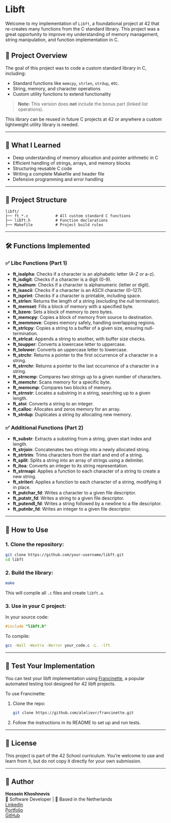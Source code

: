 # Libft 

Welcome to my implementation of `Libft`, a foundational project at 42 that re-creates many functions from the C standard library. This project was a great opportunity to improve my understanding of memory management, string manipulation, and function implementation in C.

## 🚀 Project Overview

The goal of this project was to code a custom standard library in C, including:
- Standard functions like `memcpy`, `strlen`, `strdup`, etc.
- String, memory, and character operations
- Custom utility functions to extend functionality

> **Note:** This version does **not** include the bonus part (linked list operations).

This library can be reused in future C projects at 42 or anywhere a custom lightweight utility library is needed.

---

## 🧠 What I Learned

- Deep understanding of memory allocation and pointer arithmetic in C  
- Efficient handling of strings, arrays, and memory blocks  
- Structuring reusable C code  
- Writing a complete Makefile and header file  
- Defensive programming and error handling  

---

## 📁 Project Structure

```
libft/
├── ft_*.c            # All custom standard C functions
├── libft.h           # Function declarations
├── Makefile          # Project build rules
```

---

## 🛠️ Functions Implemented

### ✅ Libc Functions (Part 1)

- **ft_isalpha**: Checks if a character is an alphabetic letter (A-Z or a-z).
- **ft_isdigit**: Checks if a character is a digit (0-9).
- **ft_isalnum**: Checks if a character is alphanumeric (letter or digit).
- **ft_isascii**: Checks if a character is an ASCII character (0–127).
- **ft_isprint**: Checks if a character is printable, including space.
- **ft_strlen**: Returns the length of a string (excluding the null terminator).
- **ft_memset**: Fills a block of memory with a specified byte.
- **ft_bzero**: Sets a block of memory to zero bytes.
- **ft_memcpy**: Copies a block of memory from source to destination.
- **ft_memmove**: Copies memory safely, handling overlapping regions.
- **ft_strlcpy**: Copies a string to a buffer of a given size, ensuring null-termination.
- **ft_strlcat**: Appends a string to another, with buffer size checks.
- **ft_toupper**: Converts a lowercase letter to uppercase.
- **ft_tolower**: Converts an uppercase letter to lowercase.
- **ft_strchr**: Returns a pointer to the first occurrence of a character in a string.
- **ft_strrchr**: Returns a pointer to the last occurrence of a character in a string.
- **ft_strncmp**: Compares two strings up to a given number of characters.
- **ft_memchr**: Scans memory for a specific byte.
- **ft_memcmp**: Compares two blocks of memory.
- **ft_strnstr**: Locates a substring in a string, searching up to a given length.
- **ft_atoi**: Converts a string to an integer.
- **ft_calloc**: Allocates and zeros memory for an array.
- **ft_strdup**: Duplicates a string by allocating new memory.

### ✅ Additional Functions (Part 2)

- **ft_substr**: Extracts a substring from a string, given start index and length.
- **ft_strjoin**: Concatenates two strings into a newly allocated string.
- **ft_strtrim**: Trims characters from the start and end of a string.
- **ft_split**: Splits a string into an array of strings using a delimiter.
- **ft_itoa**: Converts an integer to its string representation.
- **ft_strmapi**: Applies a function to each character of a string to create a new string.
- **ft_striteri**: Applies a function to each character of a string, modifying it in place.
- **ft_putchar_fd**: Writes a character to a given file descriptor.
- **ft_putstr_fd**: Writes a string to a given file descriptor.
- **ft_putendl_fd**: Writes a string followed by a newline to a file descriptor.
- **ft_putnbr_fd**: Writes an integer to a given file descriptor.

---

## 🧪 How to Use

### 1. Clone the repository:
```bash
git clone https://github.com/your-username/libft.git
cd libft
```

### 2. Build the library:
```bash
make
```
This will compile all `.c` files and create `libft.a`.

### 3. Use in your C project:
In your source code:
```c
#include "libft.h"
```

To compile:
```bash
gcc -Wall -Wextra -Werror your_code.c -L. -lft
```

---

## 🧪 Test Your Implementation

You can test your libft implementation using [Francinette](https://github.com/xicodomingues/francinette), a popular automated testing tool designed for 42 libft projects.

To use Francinette:

1. Clone the repo:
   ```bash
   git clone https://github.com/alelievr/francinette.git
   ```
2. Follow the instructions in its README to set up and run tests.

---

## 🧾 License

This project is part of the 42 School curriculum. You’re welcome to use and learn from it, but do not copy it directly for your own submission.

---

## 👤 Author

**Hossein Khoshnevis**  
🧠 Software Developer | 📍 Based in the Netherlands  
[LinkedIn](https://www.linkedin.com/in/hossein-khoshnevis)  
[Portfolio](https://hosseinkhoshnevis.vercel.app/)  
[GitHub](https://github.com/hosseinkhoshnevis94)
